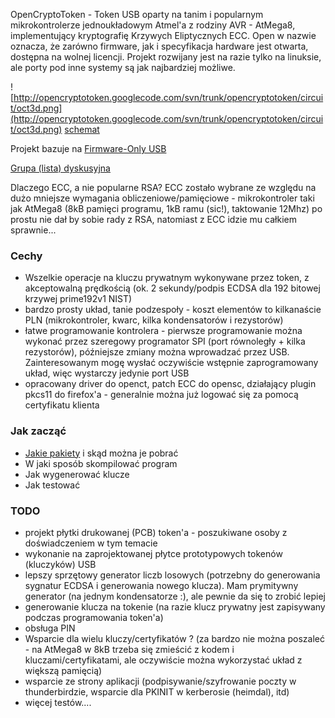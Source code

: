 OpenCryptoToken - Token USB oparty na tanim i popularnym mikrokontrolerze jednoukładowym Atmel'a z rodziny AVR - AtMega8, implementujący kryptografię Krzywych Eliptycznych ECC.
Open w nazwie oznacza, że zarówno firmware, jak i specyfikacja hardware jest otwarta, dostępna na wolnej licencji. Projekt rozwijany jest na razie tylko na linuksie, ale porty pod inne systemy są jak najbardziej możliwe.

![http://opencryptotoken.googlecode.com/svn/trunk/opencryptotoken/circuit/oct3d.png](http://opencryptotoken.googlecode.com/svn/trunk/opencryptotoken/circuit/oct3d.png)
[schemat](http://opencryptotoken.googlecode.com/svn/trunk/opencryptotoken/circuit/circuit.png)

Projekt bazuje na [Firmware-Only USB](http://www.obdev.at/products/avrusb/index.html)

[Grupa (lista) dyskusyjna](http://groups.google.com/group/opencryptotoken)

Dlaczego ECC, a nie popularne RSA? ECC zostało wybrane ze względu na dużo mniejsze wymagania obliczeniowe/pamięciowe - mikrokontroler taki jak AtMega8 (8kB pamięci programu, 1kB ramu (sic!), taktowanie 12Mhz) po prostu nie dał by sobie rady z RSA, natomiast z ECC idzie mu całkiem sprawnie...

### Cechy ###
  * Wszelkie operacje na kluczu prywatnym wykonywane przez token, z akceptowalną prędkością (ok. 2 sekundy/podpis ECDSA dla 192 bitowej krzywej prime192v1 NIST)
  * bardzo prosty układ, tanie podzespoły - koszt elementów to kilkanaście PLN (mikrokontroler, kwarc, kilka kondensatorów i rezystorów)
  * łatwe programowanie kontrolera - pierwsze programowanie można wykonać przez szeregowy programator SPI (port równoległy + kilka rezystorów), późniejsze zmiany można wprowadzać przez USB. Zainteresowanym mogę wysłać oczywiście wstępnie zaprogramowany układ, więc wystarczy jedynie port USB
  * opracowany driver do openct, patch ECC do opensc, działający plugin pkcs11 do firefox'a - generalnie można już logować się za pomocą certyfikatu klienta

### Jak zacząć ###
  * [Jakie pakiety](JakZaczacSwojUdzialWProjekcie.md) i skąd można je pobrać
  * W jaki sposób skompilować program
  * Jak wygenerować klucze
  * Jak testować
### TODO ###
  * projekt płytki drukowanej (PCB) token'a - poszukiwane osoby z doświadczeniem w tym temacie
  * wykonanie na zaprojektowanej płytce prototypowych tokenów (kluczyków) USB
  * lepszy sprzętowy generator liczb losowych (potrzebny do generowania sygnatur ECDSA i generowania nowego klucza). Mam prymitywny generator (na jednym kondensatorze :), ale pewnie da się to zrobić lepiej
  * generowanie klucza na tokenie (na razie klucz prywatny jest zapisywany podczas programowania token'a)
  * obsługa PIN
  * Wsparcie dla wielu kluczy/certyfikatów ? (za bardzo nie można poszaleć - na AtMega8 w 8kB trzeba się zmieścić z kodem i kluczami/certyfikatami, ale oczywiście można wykorzystać układ z większą pamięcią)
  * wsparcie ze strony aplikacji (podpisywanie/szyfrowanie poczty w thunderbirdzie, wsparcie dla PKINIT w kerberosie (heimdal), itd)
  * więcej testów....



















